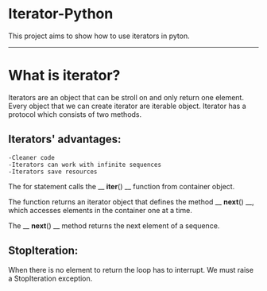 # Iterator-Python

This project aims to show how to use iterators in pyton.

---

# What is iterator?

Iterators are an object that can be stroll on and only return one element.
Every object that we can create iterator are iterable object.
Iterator has a protocol which consists of two methods.

## Iterators' advantages:
    -Cleaner code
    -Iterators can work with infinite sequences
    -Iterators save resources

The for statement calls the __ __iter__() __ function from container object.

The function returns an iterator object that defines the method __ __next__() __,
which accesses elements in the container one at a time. 

The __ __next__() __ method returns the next element of a sequence. 

## StopIteration:
When there is no element to return the loop has to interrupt.
We must raise a StopIteration exception.
